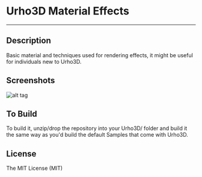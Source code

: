 # Urho3D Material Effects
-----------------------------------------------------------------------------------

Description
-----------------------------------------------------------------------------------
Basic material and techniques used for rendering effects, it might be useful for individuals new to Urho3D.


Screenshots
-----------------------------------------------------------------------------------
![alt tag](https://github.com/Lumak/Urho3D-Material-Effects/blob/master/screenshot/mateffects.jpg)


To Build
-----------------------------------------------------------------------------------
To build it, unzip/drop the repository into your Urho3D/ folder and build it the same way as you'd build the default Samples that come with Urho3D.

License
-----------------------------------------------------------------------------------
The MIT License (MIT)











